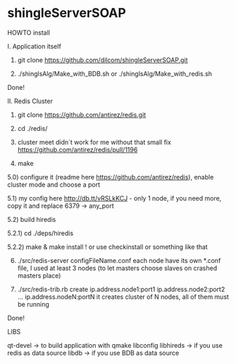 shingleServerSOAP
=================

HOWTO install

I. Application itself

1) git clone https://github.com/dilcom/shingleServerSOAP.git

2) ./shinglsAlg/Make_with_BDB.sh or ./shinglsAlg/Make_with_redis.sh
   
Done!

II. Redis Cluster

1) git clone https://github.com/antirez/redis.git

2) cd ./redis/

3) cluster meet didn`t work for me without that small fix https://github.com/antirez/redis/pull/1196

4) make

5.0) configure it (readme here https://github.com/antirez/redis), enable cluster mode and choose a port

5.1) my config here http://db.tt/vRSLkKCJ - only 1 node, if you need more, copy it and replace 6379 -> any_port

5.2) build hiredis

  5.2.1) cd ./deps/hiredis
  
  5.2.2) make & make install  ! or use checkinstall or something like that

6) ./src/redis-server configFileName.conf
    each node have its own *.conf file, I used at least 3 nodes (to let masters choose slaves on crashed masters place)

7) ./src/redis-trib.rb create ip.address.node1:port1 ip.address.node2:port2 ... ip.address.nodeN:portN 
   it creates cluster of N nodes, all of them must be running

Done!

LIBS

qt-devel -> to build application with qmake
libconfig
libhireds -> if you use redis as data source
libdb -> if you use BDB as data source
